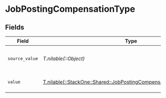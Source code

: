 # JobPostingCompensationType


## Fields

| Field                                                                                                                                  | Type                                                                                                                                   | Required                                                                                                                               | Description                                                                                                                            | Example                                                                                                                                |
| -------------------------------------------------------------------------------------------------------------------------------------- | -------------------------------------------------------------------------------------------------------------------------------------- | -------------------------------------------------------------------------------------------------------------------------------------- | -------------------------------------------------------------------------------------------------------------------------------------- | -------------------------------------------------------------------------------------------------------------------------------------- |
| `source_value`                                                                                                                         | *T.nilable(::Object)*                                                                                                                  | :heavy_minus_sign:                                                                                                                     | The source value of the compensation type.                                                                                             | Salary                                                                                                                                 |
| `value`                                                                                                                                | [T.nilable(::StackOne::Shared::JobPostingCompensationSchemasTypeValue)](../../models/shared/jobpostingcompensationschemastypevalue.md) | :heavy_minus_sign:                                                                                                                     | The type of the compensation.                                                                                                          | salary                                                                                                                                 |
